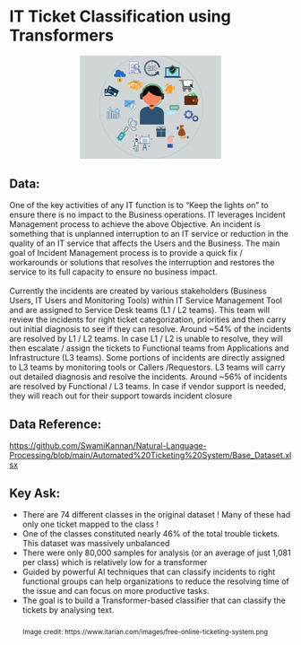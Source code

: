 # IT Ticket Classification using Transformers
<p align="center">
<img src="https://github.com/SwamiKannan/IT-Ticket-Classification-using-Transformers/blob/main/cover.png" width=50% height=50%>
</p>

## Data:
One of the key activities of any IT function is to “Keep the lights on” to ensure there is no impact to the Business operations. IT leverages Incident Management process to achieve the above Objective. An incident is something that is unplanned interruption to an IT service or reduction in the quality of an IT service that affects the Users and the Business. The main goal of Incident Management process is to provide a quick fix / workarounds or solutions that resolves the interruption and restores the service to its full capacity to ensure no business impact.<br><br>
Currently the incidents are created by various stakeholders (Business Users, IT Users and Monitoring Tools) within IT Service Management Tool and are assigned to Service Desk teams (L1 / L2 teams). This team will review the incidents for right ticket categorization, priorities and then carry out initial diagnosis to see if they can resolve. Around ~54% of the incidents are resolved by L1 / L2 teams. In case L1 / L2 is unable to resolve, they will then escalate / assign the tickets to Functional teams from Applications and Infrastructure (L3 teams). Some portions of incidents are directly assigned to L3 teams by monitoring tools or Callers /Requestors. L3 teams will carry out detailed diagnosis and resolve the incidents. Around ~56% of incidents are resolved by Functional / L3 teams. In case if vendor support is needed, they will reach out for their support towards incident closure<br>
## Data Reference:
https://github.com/SwamiKannan/Natural-Language-Processing/blob/main/Automated%20Ticketing%20System/Base_Dataset.xlsx

## Key Ask:<br>
<ul>
	<li> There are 74 different classes in the original dataset ! Many of these had only one ticket mapped to the class !</li>
	<li> One of the classes constituted nearly 46% of the total trouble tickets. This dataset was massively unbalanced </li>
	<li> There were only 80,000 samples for analysis (or an average of just 1,081 per class) which is relatively low for a transformer  
  <li>Guided by powerful AI techniques that can classify incidents to right functional groups can help organizations to reduce the resolving time of the issue and can focus on more productive tasks.</li>
<li>The goal is to build a Transformer-based classifier that can classify the tickets by analysing text.</li>
<br>
<sub> Image credit: https://www.itarian.com/images/free-online-ticketing-system.png </sub>
